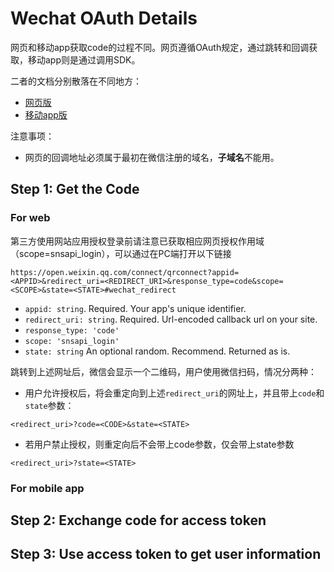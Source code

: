 # Wechat OAuth Details

网页和移动app获取code的过程不同。网页遵循OAuth规定，通过跳转和回调获取，移动app则是通过调用SDK。

二者的文档分别散落在不同地方：

* [网页版](https://developers.weixin.qq.com/doc/oplatform/Website_App/WeChat_Login/Wechat_Login.html)
* [移动app版](https://developers.weixin.qq.com/doc/oplatform/Mobile_App/WeChat_Login/Development_Guide.html)

注意事项：

* 网页的回调地址必须属于最初在微信注册的域名，**子域名**不能用。

## Step 1: Get the Code

### For web

第三方使用网站应用授权登录前请注意已获取相应网页授权作用域（scope=snsapi_login），可以通过在PC端打开以下链接

```
https://open.weixin.qq.com/connect/qrconnect?appid=<APPID>&redirect_uri=<REDIRECT_URI>&response_type=code&scope=<SCOPE>&state=<STATE>#wechat_redirect
```

* `appid: string`. Required. Your app's unique identifier.
* `redirect_uri: string`. Required. Url-encoded callback url on your site.
* `response_type: 'code'`
* `scope: 'snsapi_login'`
* `state: string` An optional random. Recommend. Returned as is.

跳转到上述网址后，微信会显示一个二维码，用户使用微信扫码，情况分两种：

* 用户允许授权后，将会重定向到上述`redirect_uri`的网址上，并且带上`code`和`state`参数：

```
<redirect_uri>?code=<CODE>&state=<STATE>
```

* 若用户禁止授权，则重定向后不会带上code参数，仅会带上state参数

```
<redirect_uri>?state=<STATE>
```

### For mobile app

## Step 2: Exchange code for access token

## Step 3: Use access token to get user information

